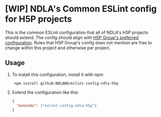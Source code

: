# [WIP] NDLA's Common ESLint config for H5P projects

This is the common ESLint configuration that all of NDLA's H5P projects should extend.
The config should align with [H5P Group's preferred configuration](https://github.com/h5p/h5p-boilerplate/blob/master/.eslintrc.json).
Rules that H5P Group's config does not mention are free to change within this project and otherwise per project.

## Usage

1. To install this configuration, install it with npm

   ```console
    npm install github:NDLANO/eslint-config-ndla-h5p
   ```

1. Extend the configuration like this:

   ```json
   {
     "extends": ["eslint-config-ndla-h5p"]
   }
   ```
